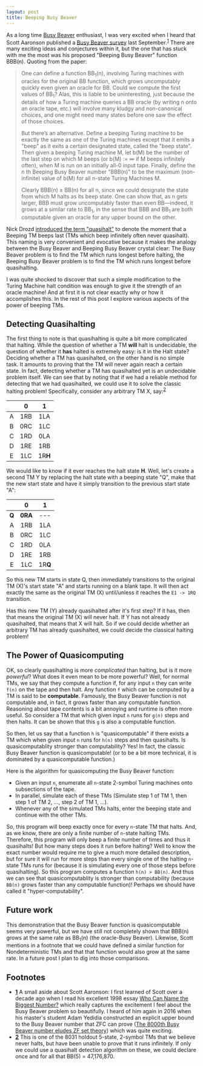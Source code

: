 ```yaml
---
layout: post
title: Beeping Busy Beaver
---
```


As a long time [Busy Beaver](https://en.wikipedia.org/wiki/Busy_beaver) enthusiast, I was very excited when I heard that Scott Aaronson published a [Busy Beaver survey](https://www.scottaaronson.com/blog/?p=4916) last September.<sup id="t1">[1](#f1)</sup> There are many exciting ideas and conjectures within it, but the one that has stuck with me the most was his proposed "Beeping Busy Beaver" function BBB(n). Quoting from the paper:

> One can define a function BB<sub>1</sub>(n), involving Turing machines with oracles for the original BB function, which grows uncomputably quickly even given an oracle for BB. Could we compute the first values of BB<sub>1</sub>? Alas, this is liable to be uninteresting, just because the details of how a Turing machine queries a BB oracle (by writing n onto an oracle tape, etc.) will involve many kludgy and non-canonical choices, and one might need many states before one saw the effect of those choices.
>
> But there’s an alternative. Define a beeping Turing machine to be exactly the same as one of the Turing machines except that it emits a "beep" as it exits a certain designated state, called the "beep state". Then given a beeping Turing machine M, let b(M) be the number of the last step on which M beeps (or b(M) := ∞ if M beeps infinitely often), when M is run on an initially all-0 input tape. Finally, define the n th Beeping Busy Beaver number "BBB(n)" to be the maximum (non-infinite) value of b(M) for all n-state Turing Machines M.
>
> Clearly BBB(n) ≥ BB(n) for all n, since we could designate the state from which M halts as its beep state. One can show that, as n gets larger, BBB must grow uncomputably faster than even BB—indeed, it grows at a similar rate to BB<sub>1</sub>, in the sense that BBB and BB<sub>1</sub> are both computable given an oracle for any upper bound on the other.

Nick Drozd [introduced the term "quasihalt"](https://nickdrozd.github.io/2020/08/13/beeping-busy-beavers.html) to denote the moment that a Beeping TM beeps last (TMs which beep infinitely often never quasihalt). This naming is very convenient and evocative because it makes the analogy between the Busy Beaver and Beeping Busy Beaver crystal clear: The Busy Beaver problem is to find the TM which runs longest before halting, the Beeping Busy Beaver problem is to find the TM which runs longest before quasihalting.

I was quite shocked to discover that such a simple modification to the Turing Machine halt condition was enough to give it the strength of an oracle machine! And at first it is not clear exactly why or how it accomplishes this. In the rest of this post I explore various aspects of the power of beeping TMs.


## Detecting Quasihalting

The first thing to note is that quasihalting is quite a bit more complicated that halting. While the question of whether a TM **will** halt is undecidable, the question of whether it **has** halted is extremely easy: is it in the Halt state? Deciding whether a TM has quasihalted, on the other hand is no simple task. It amounts to proving that the TM will never again reach a certain state. In fact, detecting whether a TM has quasihalted yet is an undecidable problem itself. We can see that by noting that if we had a reliable method for detecting that we had quasihalted, we could use it to solve the classic halting problem! Specifically, consider any arbitrary TM X, say:<sup id="t2">[2](#f2)</sup>

  |     |  0  |  1  |
  | :-: | :-: | :-: |
  |  A  | 1RB | 1LA |
  |  B  | 0RC | 1LC |
  |  C  | 1RD | 0LA |
  |  D  | 1RE | 1RB |
  |  E  | 1LC | 1R**H** |

We would like to know if it ever reaches the halt state **H**. Well, let's create a second TM Y by replacing the halt state with a beeping state "Q", make that the new start state and have it simply transition to the previous start state "A":

  |     |  0  |  1  |
  | :-: | :-: | :-: |
  | **Q** | **0RA** | --- |
  |  A  | 1RB | 1LA |
  |  B  | 0RC | 1LC |
  |  C  | 1RD | 0LA |
  |  D  | 1RE | 1RB |
  |  E  | 1LC | 1R**Q** |

So this new TM starts in state Q, then immediately transitions to the original TM (X)'s start state "A" and starts running on a blank tape. It will then act exactly the same as the original TM (X) until/unless it reaches the `E1 -> 1RQ` transition.

Has this new TM (Y) already quasihalted after it's first step? If it has, then that means the original TM (X) will never halt. If Y has not already quasihalted, that means that X will halt. So if we could decide whether an arbitrary TM has already quasihalted, we could decide the classical halting problem!


## The Power of Quasicomputing

OK, so clearly quasihalting is more _complicated_ than halting, but is it more _powerful_? What does it even mean to be more powerful? Well, for normal TMs, we say that they compute a function if, for any input `n` they can write `f(n)` on the tape and then halt. Any function `f` which can be computed by a TM is said to be **computable**. Famously, the Busy Beaver function is not computable and, in fact, it grows faster than any computable function. Reasoning about tape contents is a bit annoying and runtime is often more useful. So consider a TM that which given input `n` runs for `g(n)` steps and then halts. It can be shown that this `g` is also a computable function.

So then, let us say that a function `h` is "quasicomputable" if there exists a TM which when given input `n` runs for `h(n)` steps and then quasihalts. Is quasicomputablity stronger than computability? Yes! In fact, the classic Busy Beaver function is quasicomputable! (or to be a bit more technical, it is dominated by a quasicomputable function.)

Here is the algorithm for quasicomputing the Busy Beaver function:
* Given an input `n`, enumerate all `n`-state 2-symbol Turing machines onto subsections of the tape.
* In parallel, simulate each of these TMs (Simulate step 1 of TM 1, then step 1 of TM 2, ..., step 2 of TM 1, ...).
* Whenever any of the simulated TMs halts, enter the beeping state and continue with the other TMs.

So, this program will beep exactly once for every `n`-state TM that halts. And, as we know, there are only a finite number of `n`-state halting TMs. Therefore, this program will only beep a finite number of times and thus it quasihalts! But how many steps does it run before halting? Well to know the exact number would require me to give a much more detailed description, but for sure it will run for more steps than every single one of the halting `n`-state TMs runs for (because it is simulating every one of those steps before quasihalting). So this program computes a function `h(n) > BB(n)`. And thus we can see that quasicomputablity is stronger than computability (because `BB(n)` grows faster than any computable function)! Perhaps we should have called it "hyper-computability".


## Future work

This demonstration that the Busy Beaver function is quasicomputable seems very powerful, but we have still not completely shown that BBB(n) grows at the same rate as BB<sub>1</sub>(n) (the oracle-Busy Beaver). Likewise, Scott mentions in a footnote that we could have defined a similar function for Nondeterministic TMs and that that function would also grow at the same rate. In a future post I plan to dig into those comparisons.


## Footnotes

* <b id="f1">[1](#t1)</b> A small aside about Scott Aaronson: I first learned of Scott over a decade ago when I read his excellent 1998 essay [Who Can Name the Biggest Number?](https://www.scottaaronson.com/writings/bignumbers.html) which really captures the excitement I feel about the Busy Beaver problem so beautifully. I heard of him again in 2016 when his master's student Adam Yedidia constructed an explicit upper bound to the Busy Beaver number that ZFC can prove ([The 8000th Busy Beaver number eludes ZF set theory](https://www.scottaaronson.com/blog/?p=2725)) which was quite exciting.
* <b id="f2">[2](#t2)</b> This is one of the 8031 holdout 5-state, 2-symbol TMs that we believe never halts, but have been unable to prove that it runs infinitely. If only we could use a quasihalt detection algorithm on these, we could declare once and for all that BB(5) = 47,176,870.
